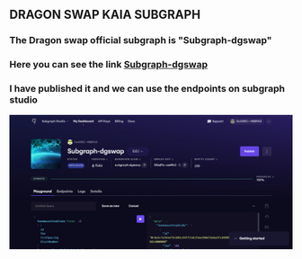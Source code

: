 ## DRAGON SWAP KAIA SUBGRAPH
### The Dragon swap official subgraph is "Subgraph-dgswap"  
### Here you can see the link [Subgraph-dgswap](https://thegraph.com/studio/subgraph/subgraph-dgswap/playground/)  
### I have published it and we can use the endpoints on subgraph studio
![subgraph](https://github.com/anudeep11k/dragon-subgraph/blob/main/Screenshot%202024-11-24%20123526.png)
